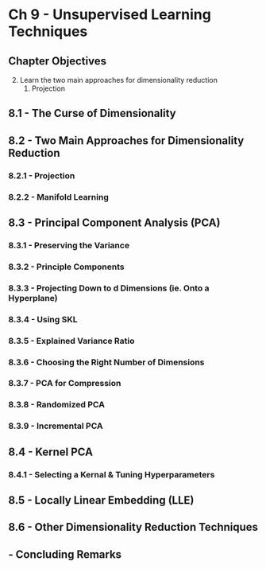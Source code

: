 # Ch 9 - Unsupervised Learning Techniques

## Chapter Objectives

2. Learn the two main approaches for dimensionality reduction
    1. Projection

## 8.1 - The Curse of Dimensionality


## 8.2 - Two Main Approaches for Dimensionality Reduction

### 8.2.1 - Projection


### 8.2.2 - Manifold Learning


## 8.3 - Principal Component Analysis (PCA)


### 8.3.1 - Preserving the Variance


### 8.3.2 - Principle Components


### 8.3.3 - Projecting Down to d Dimensions (ie. Onto a Hyperplane)


### 8.3.4 - Using SKL


### 8.3.5 - Explained Variance Ratio

### 8.3.6 - Choosing the Right Number of Dimensions


### 8.3.7 - PCA for Compression

### 8.3.8 - Randomized PCA


### 8.3.9 - Incremental PCA


## 8.4 - Kernel PCA



### 8.4.1 - Selecting a Kernal & Tuning Hyperparameters


## 8.5 - Locally Linear Embedding (LLE)


## 8.6 - Other Dimensionality Reduction Techniques


## - Concluding Remarks

[anomaly_detection]: https://github.com/aj112358/ML_Notes/blob/main/01_The_Machine_Learning_Landscape/01_images/anomaly_detection.png "illustration of anomaly detection"
